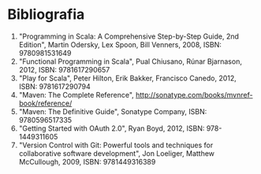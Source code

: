 # Bibliografia #

1. "Programming in Scala: A Comprehensive Step-by-Step Guide, 2nd Edition", Martin Odersky, Lex Spoon, Bill Venners, 2008, ISBN: 9780981531649
2. "Functional Programming in Scala", Pual Chiusano, Rúnar Bjarnason, 2012, ISBN: 9781617290657
3. "Play for Scala", Peter Hilton, Erik Bakker, Francisco Canedo, 2012, ISBN: 9781617290794
4. "Maven: The Complete Reference", http://sonatype.com/books/mvnref-book/reference/
5. "Maven: The Definitive Guide", Sonatype Company, ISBN: 9780596517335
6. "Getting Started with OAuth 2.0", Ryan Boyd, 2012, ISBN: 978-1449311605
7. "Version Control with Git: Powerful tools and techniques for collaborative software development", Jon Loeliger, Matthew McCullough, 2009, ISBN: 9781449316389

[^apache]: Apache - [http://httpd.apache.org/](http://httpd.apache.org/)
[^artifactory]: Atifactory - [http://www.jfrog.com/home/v_artifactory_opensource_overview#](http://www.jfrog.com/home/v_artifactory_opensource_overview#)
[^central]: Maven Central - [http://search.maven.org](http://search.maven.org)
[^clojars]: Clojars - [http://clojars.org](http://clojars.org)
[^content-type]: MIME Content-Type - [http://en.wikipedia.org/wiki/MIME#Content-Type](http://en.wikipedia.org/wiki/MIME#Content-Type )
[^facebook]: Facebook - [http://facebook.com](http://facebook.com)
[^foursquare]: Foursquare - [https://foursquare.com/](https://foursquare.com/)
[^git]: Git - [http://git-scm.com/](http://git-scm.com/)
[^github-scalajars]: Repozotorium `teamon/scalajars.org` - [https://github.com/teamon/scalajars.org](https://github.com/teamon/scalajars.org)
[^github]: GitHub - [http://github.com](http://github.com)
[^google]: Google - [http://google.com](http://google.com)
[^guardian]: The Guardian - [http://guardian.co.uk/](http://guardian.co.uk/)
[^hocon]: HOCON - [https://github.com/typesafehub/config](https://github.com/typesafehub/config)
[^linkedin]: LinkedIn - [http://linkedin.com/](http://linkedin.com)
[^lucene]: Apache Lucene - [http://lucene.apache.org/core/](http://lucene.apache.org/core/)
[^maven]: Maven - [http://maven.apache.org/](http://maven.apache.org/)
[^meetup]: Meetup - [http://meetup.com/](http://meetup.com/)
[^nginx-body]: nginx `client_max_body_size` = [http://wiki.nginx.org/HttpCoreModule#client_max_body_size](http://wiki.nginx.org/HttpCoreModule#client_max_body_size)
[^nginx-proxypass]: nginx `proxy_pass` - [http://wiki.nginx.org/HttpProxyModule#proxy_pass](http://wiki.nginx.org/HttpProxyModule#proxy_pass)
[^nginx-servername]: nginx `server_name` - [http://nginx.org/en/docs/http/server_names.html](http://nginx.org/en/docs/http/server_names.html)
[^nginx]: nginx - [http://nginx.org/](http://nginx.org/)
[^oauth]: OAuth - [http://oauth.net](http://oauth.net)
[^play-navigator]: play-navigator - [https://github.com/teamon/play-navigator](https://github.com/teamon/play-navigator)
[^play-scalaz]: play-scalaz - [https://github.com/teamon/play-scalaz](https://github.com/teamon/play-scalaz)
[^play]: Play! framework - [http://playframework.org/](http://playframework.org/)
[^posix]: POSIX - [http://pl.wikipedia.org/wiki/POSIX](http://pl.wikipedia.org/wiki/POSIX)
[^redis]: Redis - [http://redis.io](http://redis.io)
[^redisclient]: Scala Redis Client - [https://github.com/debasishg/scala-redis](https://github.com/debasishg/scala-redis)
[^rediscmd]: Redis - Lista dostępnych komend - [http://redis.io/commands](http://redis.io/commands) 
[^rubygems]: RubyGems - [http://rubygems.org](http://rubygems.org)
[^s3]: Amazon S3 - [http://aws.amazon.com/s3/](http://aws.amazon.com/s3/)
[^sbt-publishing]: sbt Publishing - [http://scala-sbt.org/release/docs/Detailed-Topics/Publishing.html](http://scala-sbt.org/release/docs/Detailed-Topics/Publishing.html) 
[^sbt]: sbt - Simple Build Tool - [http://scala-sbt.org/](http://scala-sbt.org/)
[^scala]: Scala - [http://scala-lang.org/](http://scala-lang.org/)
[^scalaxb]: scalaxb - [http://scalaxb.org/](http://scalaxb.org/)
[^scalaz]: Scalaz - [http://code.google.com/p/scalaz/](http://code.google.com/p/scalaz/)
[^semver]: Numeracja wersji oprogramowania - [http://pl.wikipedia.org/wiki/Numeracja_wersji_oprogramowania](http://pl.wikipedia.org/wiki/Numeracja_wersji_oprogramowania)
[^sonatype]: Sonatype - [https://repository.sonatype.org/index.html#welcome](https://repository.sonatype.org/index.html#welcome)
[^twitter]: Twitter - [http://twitter.com](http://twitter.com)
[^typesafe]: Typesafe - [http://typesafe.com/](http://typesafe.com/)
[^ubuntu]: Ubuntu - [http://ubuntu.com/](http://ubuntu.com/)
[^codetunes]: Codetunes - [http://codetunes.com/2012/05/09/scala-dsl-tutorial-writing-web-framework-router](http://codetunes.com/2012/05/09/scala-dsl-tutorial-writing-web-framework-router)
